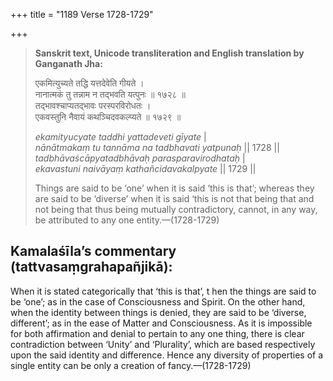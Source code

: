 +++
title = "1189 Verse 1728-1729"

+++
> **Sanskrit text, Unicode transliteration and English translation by Ganganath Jha:** 
>
> एकमित्युच्यते तद्धि यत्तदेवेति गीयते ।  
> नानात्मकं तु तन्नाम न तद्भवति यत्पुनः ॥ १७२८ ॥  
> तद्भावश्चाप्यतद्भावः परस्परविरोधतः ।  
> एकवस्तुनि नैवायं कथञ्चिदवकल्प्यते ॥ १७२९ ॥ 
>
> *ekamityucyate taddhi yattadeveti gīyate* \|  
> *nānātmakaṃ tu tannāma na tadbhavati yatpunaḥ* \|\| 1728 \|\|  
> *tadbhāvaścāpyatadbhāvaḥ parasparavirodhataḥ* \|  
> *ekavastuni naivāyaṃ kathañcidavakalpyate* \|\| 1729 \|\| 
>
> Things are said to be ‘one’ when it is said ‘this is that’; whereas they are said to be ‘diverse’ when it is said ‘this is not that being that and not being that thus being mutually contradictory, cannot, in any way, be attributed to any one entity.—(1728-1729)



## Kamalaśīla’s commentary (tattvasaṃgrahapañjikā):

When it is stated categorically that ‘this is that’, t hen the things are said to be ‘one’; as in the case of Consciousness and Spirit. On the other hand, when the identity between things is denied, they are said to be ‘diverse, different’; as in the ease of Matter and Consciousness. As it is impossible for both affirmation and denial to pertain to any one thing, there is clear contradiction between ‘Unity’ and ‘Plurality’, which are based respectively upon the said identity and difference. Hence any diversity of properties of a single entity can be only a creation of fancy.—(1728-1729)


